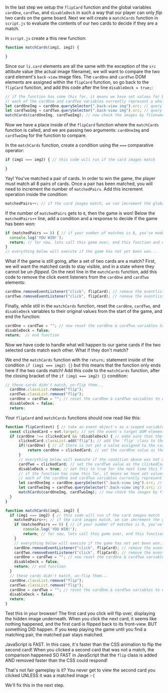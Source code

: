 In the last step we setup the `flipCard` function and the global variables `cardOne`, `cardTwo`, and `disableDeck` in such a way that our player can only _flip_ two cards on the game board. Next we will create a `matchCards` function in `script.js` to evaluate the contents of our two cards to decide if they are a match.

In `script.js` create a this new function:
```js
function matchCards(img1, img2) {

}
```

Since our `li.card` elements are all the same with the exception of the `src` attibute value (the actual image filename), we will want to compare the two card element's `back-view` image files. The `cardOne` and `cardTwo` DOM elements are assigned within the `flipCard` function, so go back to the `flipCard` function, and add this code after the line `disableDeck = true;`:
```js
// if the function has come this far, it means we have set values for both cardOne and cardTwo.
// each of the cardOne and cardTwo variables currently represent a whole HTML element with childNodes
let cardOneImg = cardOne.querySelector(".back-view img").src; // query the elements inside cardOne to get the value of the img src, such as `images/img-2.png`, and set that as the value of cardOneImg
let cardTwoImg = cardTwo.querySelector(".back-view img").src; // query the elements inside cardOne to get the value of the img src, such as `images/img-2.png`, and set that as the value of cardTwoImg
matchCards(cardOneImg, cardTwoImg); // now check the images by filename to see if they are a match!
```

Now we have a place inside of the `flipCard` function where the `matchCards` function is called, and we are passing two arguments: `cardOneImg` and `cardTwoImg` for the function to compare.

In the `matchCards` function, create a condition using the `===` comparative operator:
```js
if (img1 === img2) { // this code will run if the card images match

}
```

Yay! You've matched a pair of cards. In order to win the game, the player must match all 8 pairs of cards. Once a pair has been matched, you will need to increment the number of `matchedPairs`. Add this increment operation inside the condition:
```js
matchedPairs++; // if the card images match, we can imcrement the global `matchedPairs` variable by 1 match
```

If the number of `matchedPairs` gets to `8`, then the game is won! Below the `matchedPairs++` line, add a condition and a response to decide if the game has been won:
```js
if (matchedPairs == 8) { // if your number of matches is 8, you've made all the matches! Game Won!
  console.log('YOU WIN!');
  return; // for now, lets call this game over, end this function and do nothing else.
}
// everything below will execute if the game has not yet been won...
```

What if the game is still going, after a set of two cards are a match?
First, we will want the matched cards to stay visible, and in a state where they cannot be _un-flipped_. On the next line in the `matchCards` function, add this code to remove the click event listeners from the `cardOne` and `cardTwo` elements:
```js
cardOne.removeEventListener("click", flipCard); // remove the eventlistener so that this matched card cannot be flipped anymore
cardTwo.removeEventListener("click", flipCard); // remove the eventlistener so that this matched card cannot be flipped anymore
```

Finally, while still in the `matchCards` function, reset the `cardOne`, `cardTwo`, and `disableDeck` variables to their original values from the start of the game, and end the function:
```js
cardOne = cardTwo = ""; // now reset the cardOne & cardTwo variables to empty strings, so we can use them again
disableDeck = false;
return;  // end function
```

Now we have code to handle what will happen to our game cards if the two selected cards match each other. What if they don't match?

We end the `matchCards` function with the `return;` statement inside of the condition `if (img1 === img2) {}` but this means that the function only ends here if the two cards match! Add this code to the `matchCards` function, after the closing bracket of the `if (img1 === img2) {}` condition:
```js
// these cards didn't match, un-flip them...
  cardOne.classList.remove("flip");
  cardTwo.classList.remove("flip");
  cardOne = cardTwo = ""; // reset the cardOne & cardTwo variables to empty string
  disableDeck = false;
  return;
```

Your `flipCard` and `matchCards` functions should now read like this:
```js
function flipCard(evt) { // take an event object's as a scoped variable
  const clickedCard = evt.target; // set the event's target DOM element as a variable
  if (cardOne !== clickedCard && !disableDeck) { // make sure that the current variable cardOne is not the same value as the clickedCard, AND that the deck is NOT disabled
      clickedCard.classList.add("flip"); // add the 'flip' class to the classes currently assigned to the clickedCard
      if(!cardOne) { // if there is not yet a value assigned to the cardOne variable...
          return cardOne = clickedCard; // set the cardOne value as the clickedCard and end this function.
      }
      // everything below will execute if the condition above was not met (if cardOne already had a value when flipCard() was called)
      cardTwo = clickedCard; // set the cardTwo value as the clickedCard
      disableDeck = true; // set this to true for the next time this flipCard function is called, when the top level condition is evaluated
      // if the function has come this far, it means we have set values for both cardOne and cardTwo.
      // each of the cardOne and cardTwo variables currently represent a whole HTML element with childNodes
      let cardOneImg = cardOne.querySelector(".back-view img").src; // query the elements inside cardOne to get the value of the img src, such as `img-2.png`, and set that as the value of cardOneImg
      let cardTwoImg = cardTwo.querySelector(".back-view img").src; // query the elements inside cardOne to get the value of the img src, such as `img-2.png`, and set that as the value of cardTwoImg
      matchCards(cardOneImg, cardTwoImg); // now check the images by filename to see if they are a match!
  }
}

function matchCards(img1, img2) {
  if (img1 === img2) { // this code will run if the card images match
    matchedPairs++; // if the card images match, we can imcrement the global `matchedPairs` variable by 1 match
    if (matchedPairs == 8) { // if your number of matches is 8, you've made all the matches! Game Won!
        console.log('YOU WIN!');
        return; // for now, lets call this game over, end this function and do nothing else.
    }
    // everything below will execute if the game has not yet been won...
    cardOne.removeEventListener("click", flipCard); // remove the eventlistener so that this matched card cannot be flipped anymore
    cardTwo.removeEventListener("click", flipCard); // remove the eventlistener so that this matched card cannot be flipped anymore
    cardOne = cardTwo = ""; // now reset the cardOne & cardTwo variables to empty strings, so we can use them again
    disableDeck = false;
    return; // end function
  }
  // these cards didn't match, un-flip them...
  cardOne.classList.remove("flip");
  cardTwo.classList.remove("flip");
  cardOne = cardTwo = ""; // reset the cardOne & cardTwo variables to empty string
  disableDeck = false;
  return; 
}
```

Test this in your browser! The first card you click will flip over, displaying the hidden image underneath. When you click the next card, it seems like nothing happened, and the first card is flipped back to its front-view. BUT something DID happen. If you keep playing the game until you find a matching pair, the matched pair stays matched.

JavaScript is FAST. In this case, it's faster than the CSS animation to flip the second card! When you clicked a second card that was not a match, the comparison happened SO FAST in JavaScript that the `flip` class is added AND removed faster than the CSS could respond!

That's not fair gameplay is it? You never get to view the second card you clicked UNLESS it was a matched image :-(

We'll fix this in the next step.


